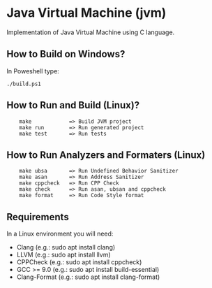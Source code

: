 # Java Virtual Machine (jvm)
Implementation of Java Virtual Machine using C language.

## How to Build on Windows?
In Poweshell type:
```shell
./build.ps1
```

## How to Run and Build (Linux)?
```
    make            => Build JVM project
    make run        => Run generated project
    make test       => Run tests
```

## How to Run Analyzers and Formaters (Linux)
```
    make ubsa       => Run Undefined Behavior Sanitizer
    make asan       => Run Address Sanitizer
    make cppcheck   => Run CPP Check
    make check      => Run asan, ubsan and cppcheck
    make format     => Run Code Style format
```

## Requirements
In a Linux environment you will need:
* Clang         (e.g.: sudo apt install clang)
* LLVM          (e.g.: sudo apt install llvm)
* CPPCheck      (e.g.: sudo apt install cppcheck)
* GCC >= 9.0    (e.g.: sudo apt install build-essential)
* Clang-Format  (e.g.: sudo apt install clang-format)
